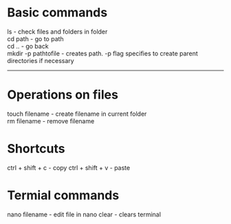 # Basic commands
ls - check files and folders in folder <br>
cd path - go to path <br>
cd .. - go back <br>
mkdir -p pathtofile - creates path. -p flag specifies to create parent directories if necessary <br>

---
# Operations on files
touch filename - create filename in current folder <br>
rm filename - remove filename <br>

# Shortcuts
ctrl + shift + c - copy
ctrl + shift + v - paste

# Termial commands
nano filename - edit file in nano
clear - clears terminal
